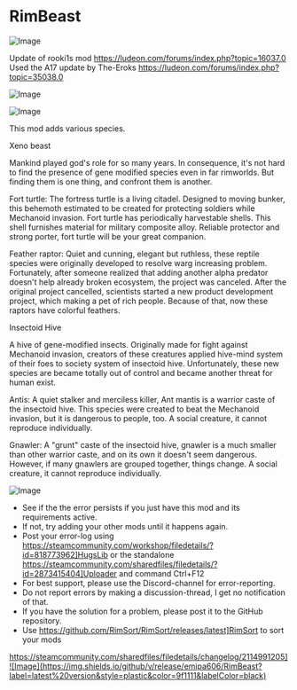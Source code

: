 # RimBeast

![Image](https://i.imgur.com/buuPQel.png)

Update of rooki1s mod
https://ludeon.com/forums/index.php?topic=16037.0
Used the A17 update by The-Eroks
https://ludeon.com/forums/index.php?topic=35038.0

![Image](https://i.imgur.com/pufA0kM.png)

	
![Image](https://i.imgur.com/Z4GOv8H.png)


This mod adds various species.

Xeno beast

Mankind played god's role for so many years.
In consequence, it's not hard to find the presence of gene modified species even in far rimworlds.
But finding them is one thing, and confront them is another.


Fort turtle: The fortress turtle is a living citadel. Designed to moving bunker, this behemoth estimated to be created for protecting soldiers while Mechanoid invasion. Fort turtle has periodically harvestable shells. This shell furnishes material for military composite alloy. Reliable protector and strong porter, fort turtle will be your great companion.


Feather raptor: Quiet and cunning, elegant but ruthless, these reptile species were originally developed to resolve warg increasing problem. Fortunately, after someone realized that adding another alpha predator doesn't help already broken ecosystem, the project was canceled. After the original project cancelled, scientists started a new product development project, which making a pet of rich people. Because of that, now these raptors have colorful feathers.

Insectoid Hive

A hive of gene-modified insects. Originally made for fight against Mechanoid invasion, creators of these creatures applied hive-mind system of their foes to society system of insectoid hive. Unfortunately, these new species are became totally out of control and became another threat for human exist.


Antis: A quiet stalker and merciless killer, Ant mantis is a warrior caste of the insectoid hive. This species were created to beat the Mechanoid invasion, but it is dangerous to people, too. A social creature, it cannot reproduce individually.


Gnawler: A "grunt" caste of the insectoid hive, gnawler is a much smaller than other warrior caste, and on its own it doesn't seem dangerous. However, if many gnawlers are grouped together, things change. A social creature, it cannot reproduce individually.


![Image](https://i.imgur.com/PwoNOj4.png)



-  See if the the error persists if you just have this mod and its requirements active.
-  If not, try adding your other mods until it happens again.
-  Post your error-log using https://steamcommunity.com/workshop/filedetails/?id=818773962]HugsLib or the standalone https://steamcommunity.com/sharedfiles/filedetails/?id=2873415404]Uploader and command Ctrl+F12
-  For best support, please use the Discord-channel for error-reporting.
-  Do not report errors by making a discussion-thread, I get no notification of that.
-  If you have the solution for a problem, please post it to the GitHub repository.
-  Use https://github.com/RimSort/RimSort/releases/latest]RimSort to sort your mods



https://steamcommunity.com/sharedfiles/filedetails/changelog/2114991205]![Image](https://img.shields.io/github/v/release/emipa606/RimBeast?label=latest%20version&style=plastic&color=9f1111&labelColor=black)

